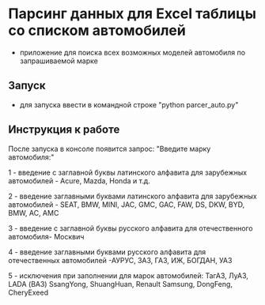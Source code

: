 # Парсинг данных для Excel таблицы со списком автомобилей
- приложение для поиска всех возможных моделей автомобиля по запрашиваемой марке

## Запуск
- для запуска ввести в командной строке "python parcer_auto.py"

## Инструкция к работе
После запуска в консоле появится запрос: "Введите марку автомобиля:"

1 - введение с заглавной буквы латинского алфавита для зарубежных автомобилей - Acure, Mazda, Honda и т.д.

2 - введение заглавными буквами латинского алфавита для зарубежных автомобилей - SEAT, BMW, MINI, JAC, GMC, GAC, FAW, 
                                                                                 DS, DKW, BYD, BMW, AC, AMC

3 - введение с заглавной буквы русского алфавита для отечественного автомобиля- Москвич 

4 - введение заглавными буквами русского алфавита для отечественных автомобилей -АУРУС, ЗАЗ, ГАЗ, ИЖ, БОГДАН, УАЗ

5 - исключения при заполнении для марок автомобилей:
              ТагАЗ, ЛуАЗ, LADA (ВАЗ)
              SsangYong, ShuangHuan, Renault Samsung, DongFeng, CheryExeed
              
